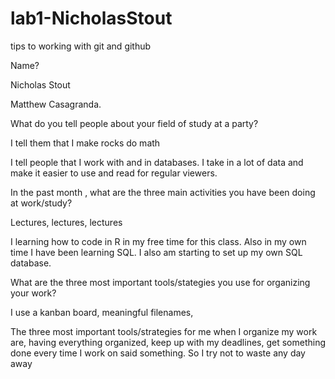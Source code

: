 # lab1-NicholasStout
tips to working with git and github

Name?

Nicholas Stout

Matthew Casagranda.

What do you tell people about your field of study at a party?

I tell them that I make rocks do math

I tell people that I work with and in databases. I take in a lot of data and make it easier to use and read for regular viewers.

In the past month , what are the three main activities you have been doing at work/study?

Lectures, lectures, lectures

I learning how to code in R in my free time for this class. Also in my own time I have been learning SQL. I also am starting to set up my own SQL database.

What are the three most important tools/stategies you use for organizing your work?

I use a kanban board, meaningful filenames, 

The three most important tools/strategies for me when I organize my work are, having everything organized, keep up with my deadlines, get something done every time I work on said something. So I try not to waste any day away
